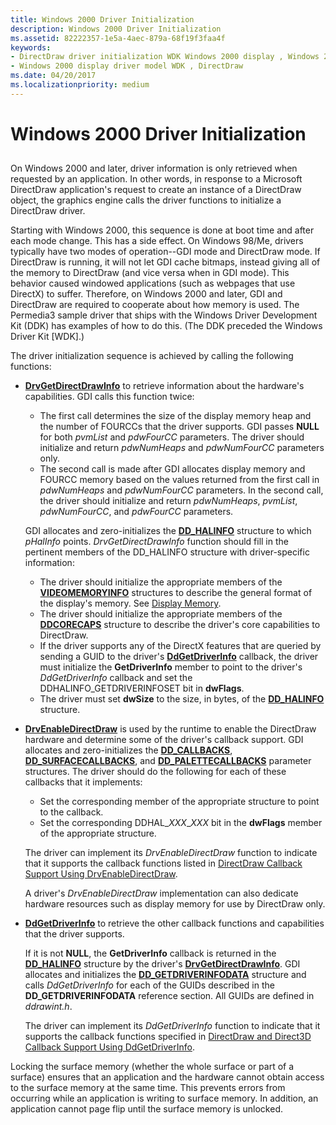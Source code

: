 ```yaml
---
title: Windows 2000 Driver Initialization
description: Windows 2000 Driver Initialization
ms.assetid: 82222357-1e5a-4aec-879a-68f19f3faa4f
keywords:
- DirectDraw driver initialization WDK Windows 2000 display , Windows 2000
- Windows 2000 display driver model WDK , DirectDraw
ms.date: 04/20/2017
ms.localizationpriority: medium
---
```


# Windows 2000 Driver Initialization


## <span id="ddk_windows_2000_driver_initialization_gg"></span><span id="DDK_WINDOWS_2000_DRIVER_INITIALIZATION_GG"></span>


On Windows 2000 and later, driver information is only retrieved when requested by an application. In other words, in response to a Microsoft DirectDraw application's request to create an instance of a DirectDraw object, the graphics engine calls the driver functions to initialize a DirectDraw driver.

Starting with Windows 2000, this sequence is done at boot time and after each mode change. This has a side effect. On Windows 98/Me, drivers typically have two modes of operation--GDI mode and DirectDraw mode. If DirectDraw is running, it will not let GDI cache bitmaps, instead giving all of the memory to DirectDraw (and vice versa when in GDI mode). This behavior caused windowed applications (such as webpages that use DirectX) to suffer. Therefore, on Windows 2000 and later, GDI and DirectDraw are required to cooperate about how memory is used. The Permedia3 sample driver that ships with the Windows Driver Development Kit (DDK) has examples of how to do this. (The DDK preceded the Windows Driver Kit \[WDK\].)

The driver initialization sequence is achieved by calling the following functions:

-   [**DrvGetDirectDrawInfo**](https://msdn.microsoft.com/library/windows/hardware/ff556229) to retrieve information about the hardware's capabilities. GDI calls this function twice:

    -   The first call determines the size of the display memory heap and the number of FOURCCs that the driver supports. GDI passes **NULL** for both *pvmList* and *pdwFourCC* parameters. The driver should initialize and return *pdwNumHeaps* and *pdwNumFourCC* parameters only.
    -   The second call is made after GDI allocates display memory and FOURCC memory based on the values returned from the first call in *pdwNumHeaps* and *pdwNumFourCC* parameters. In the second call, the driver should initialize and return *pdwNumHeaps*, *pvmList*, *pdwNumFourCC*, and *pdwFourCC* parameters.

    GDI allocates and zero-initializes the [**DD\_HALINFO**](https://msdn.microsoft.com/library/windows/hardware/ff551627) structure to which *pHalInfo* points. *DrvGetDirectDrawInfo* function should fill in the pertinent members of the DD\_HALINFO structure with driver-specific information:

    -   The driver should initialize the appropriate members of the [**VIDEOMEMORYINFO**](https://msdn.microsoft.com/library/windows/hardware/ff570172) structures to describe the general format of the display's memory. See [Display Memory](display-memory.md).
    -   The driver should initialize the appropriate members of the [**DDCORECAPS**](https://msdn.microsoft.com/library/windows/hardware/ff549248) structure to describe the driver's core capabilities to DirectDraw.
    -   If the driver supports any of the DirectX features that are queried by sending a GUID to the driver's [**DdGetDriverInfo**](https://msdn.microsoft.com/library/windows/hardware/ff549404) callback, the driver must initialize the **GetDriverInfo** member to point to the driver's *DdGetDriverInfo* callback and set the DDHALINFO\_GETDRIVERINFOSET bit in **dwFlags**.
    -   The driver must set **dwSize** to the size, in bytes, of the [**DD\_HALINFO**](https://msdn.microsoft.com/library/windows/hardware/ff551627) structure.
-   [**DrvEnableDirectDraw**](https://msdn.microsoft.com/library/windows/hardware/ff556208) is used by the runtime to enable the DirectDraw hardware and determine some of the driver's callback support. GDI allocates and zero-initializes the [**DD\_CALLBACKS**](https://msdn.microsoft.com/library/windows/hardware/ff550485), [**DD\_SURFACECALLBACKS**](https://msdn.microsoft.com/library/windows/hardware/ff551721), and [**DD\_PALETTECALLBACKS**](https://msdn.microsoft.com/library/windows/hardware/ff551681) parameter structures. The driver should do the following for each of these callbacks that it implements:

    -   Set the corresponding member of the appropriate structure to point to the callback.
    -   Set the corresponding DDHAL\_*XXX*\_*XXX* bit in the **dwFlags** member of the appropriate structure.

    The driver can implement its *DrvEnableDirectDraw* function to indicate that it supports the callback functions listed in [DirectDraw Callback Support Using DrvEnableDirectDraw](directdraw-callback-support-using-drvenabledirectdraw.md).

    A driver's *DrvEnableDirectDraw* implementation can also dedicate hardware resources such as display memory for use by DirectDraw only.

-   [**DdGetDriverInfo**](https://msdn.microsoft.com/library/windows/hardware/ff549404) to retrieve the other callback functions and capabilities that the driver supports.

    If it is not **NULL**, the **GetDriverInfo** callback is returned in the [**DD\_HALINFO**](https://msdn.microsoft.com/library/windows/hardware/ff551627) structure by the driver's [**DrvGetDirectDrawInfo**](https://msdn.microsoft.com/library/windows/hardware/ff556229). GDI allocates and initializes the [**DD\_GETDRIVERINFODATA**](https://msdn.microsoft.com/library/windows/hardware/ff551550) structure and calls *DdGetDriverInfo* for each of the GUIDs described in the **DD\_GETDRIVERINFODATA** reference section. All GUIDs are defined in *ddrawint.h*.

    The driver can implement its *DdGetDriverInfo* function to indicate that it supports the callback functions specified in [DirectDraw and Direct3D Callback Support Using DdGetDriverInfo](directdraw-and-direct3d-callback-support-using-ddgetdriverinfo.md).

Locking the surface memory (whether the whole surface or part of a surface) ensures that an application and the hardware cannot obtain access to the surface memory at the same time. This prevents errors from occurring while an application is writing to surface memory. In addition, an application cannot page flip until the surface memory is unlocked.

 

 





